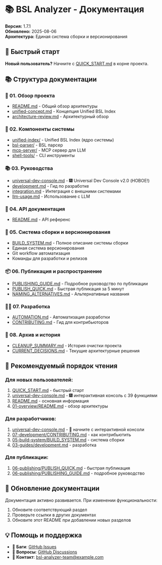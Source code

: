 # 📚 BSL Analyzer - Документация

**Версия:** 1.7.1  
**Обновлено:** 2025-08-06  
**Архитектура:** Единая система сборки и версионирования

## 🎯 Быстрый старт

**Новый пользователь?** Начните с [QUICK_START.md](../QUICK_START.md) в корне проекта.

## 📚 Структура документации

### 📖 01. Обзор проекта
- [README.md](01-overview/README.md) - Общий обзор архитектуры
- [unified-concept.md](01-overview/unified-concept.md) - Концепция Unified BSL Index
- [architecture-review.md](01-overview/architecture-review.md) - Архитектурный обзор

### 🔧 02. Компоненты системы
- [unified-index/](02-components/unified-index/) - Unified BSL Index (ядро системы)
- [bsl-parser/](02-components/bsl-parser/) - BSL парсер
- [mcp-server/](02-components/mcp-server/) - MCP сервер для LLM
- [shell-tools/](02-components/shell-tools/) - CLI инструменты

### 📚 03. Руководства
- [universal-dev-console.md](03-guides/universal-dev-console.md) - 🎆 Universal Dev Console v2.0 (НОВОЕ!)
- [development.md](03-guides/development.md) - Гид по разработке
- [integration.md](03-guides/integration.md) - Интеграция с внешними системами
- [llm-usage.md](03-guides/llm-usage.md) - Использование с LLM

### 🔌 04. API документация
- [README.md](04-api/README.md) - API референс

### 🚀 05. Система сборки и версионирования
- [BUILD_SYSTEM.md](05-build-system/BUILD_SYSTEM.md) - Полное описание системы сборки
- Единая система версионирования
- Git workflow автоматизация
- Команды для разработки и релизов

### 📦 06. Публикация и распространение
- [PUBLISHING_GUIDE.md](06-publishing/PUBLISHING_GUIDE.md) - Подробное руководство по публикации
- [PUBLISH_QUICK.md](06-publishing/PUBLISH_QUICK.md) - Быстрая публикация за 5 минут
- [NAMING_ALTERNATIVES.md](06-publishing/NAMING_ALTERNATIVES.md) - Альтернативные названия

### 👨‍💻 07. Разработка
- [AUTOMATION.md](07-development/AUTOMATION.md) - Автоматизация разработки
- [CONTRIBUTING.md](07-development/CONTRIBUTING.md) - Гид для контрибьюторов

### 📜 08. Архив и история
- [CLEANUP_SUMMARY.md](08-legacy/CLEANUP_SUMMARY.md) - История очистки проекта
- [CURRENT_DECISIONS.md](CURRENT_DECISIONS.md) - Текущие архитектурные решения


## 🎯 Рекомендуемый порядок чтения

### Для новых пользователей:
1. [QUICK_START.md](../QUICK_START.md) - быстрый старт
2. [universal-dev-console.md](03-guides/universal-dev-console.md) - 🎆 интерактивная консоль с 39 функциями
3. [README.md](../README.md) - основная информация  
4. [01-overview/README.md](01-overview/README.md) - обзор архитектуры

### Для разработчиков:
1. [universal-dev-console.md](03-guides/universal-dev-console.md) - 🚀 начните с интерактивной консоли
2. [07-development/CONTRIBUTING.md](07-development/CONTRIBUTING.md) - как контрибьютить
3. [05-build-system/BUILD_SYSTEM.md](05-build-system/BUILD_SYSTEM.md) - система сборки
4. [03-guides/development.md](03-guides/development.md) - разработка

### Для публикации:
1. [06-publishing/PUBLISH_QUICK.md](06-publishing/PUBLISH_QUICK.md) - быстрая публикация
2. [06-publishing/PUBLISHING_GUIDE.md](06-publishing/PUBLISHING_GUIDE.md) - подробное руководство

## 🔄 Обновление документации

Документация активно развивается. При изменении функциональности:

1. Обновите соответствующий раздел
2. Проверьте ссылки в других документах
3. Обновите этот README при добавлении новых разделов

## 💡 Помощь и поддержка

- 🐛 **Баги**: [GitHub Issues](https://github.com/your-org/bsl-analyzer/issues)
- 💬 **Вопросы**: [GitHub Discussions](https://github.com/your-org/bsl-analyzer/discussions)
- 📧 **Контакт**: bsl-analyzer-team@example.com